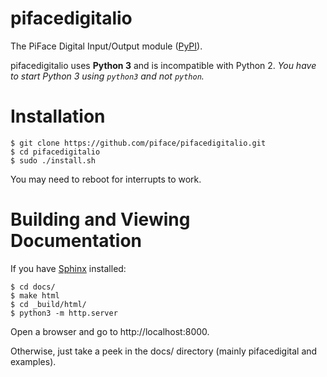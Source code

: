 pifacedigitalio
===============
The PiFace Digital Input/Output module ([PyPI](https://pypi.python.org/pypi/pifacedigitalio/)).

pifacedigitalio uses **Python 3** and is incompatible with 
Python 2. *You have to start Python 3 using `python3` and not `python`.*


Installation
============

    $ git clone https://github.com/piface/pifacedigitalio.git
    $ cd pifacedigitalio
    $ sudo ./install.sh

You may need to reboot for interrupts to work.


Building and Viewing Documentation
==================================

If you have [Sphinx](http://sphinx-doc.org/) installed:

    $ cd docs/
    $ make html
    $ cd _build/html/
    $ python3 -m http.server

Open a browser and go to http://localhost:8000.

Otherwise, just take a peek in the docs/ directory (mainly pifacedigital and
examples).